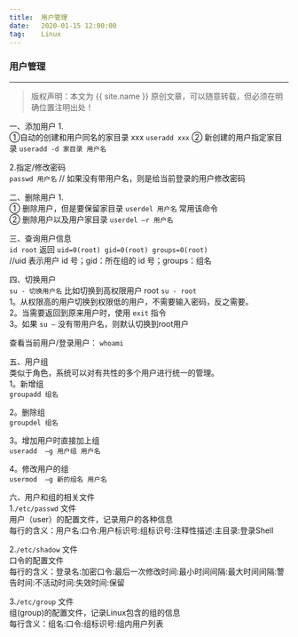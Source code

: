 ```yaml
---
title:  用户管理
date:   2020-01-15 12:00:00
tag:    Linux
---
```


### 用户管理

***
> 版权声明：本文为 {{ site.name }} 原创文章，可以随意转载，但必须在明确位置注明出处！

<head><link rel="stylesheet" href="../css/rouge.css"></head>
  
一、添加用户
1.  
①自动的创建和用户同名的家目录 xxx `useradd xxx`  ② 新创建的用户指定家目录 `useradd -d 家目录 用户名`    

2.指定/修改密码   
`passwd 用户名`  // 如果没有带用户名，则是给当前登录的用户修改密码   

二、删除用户 
1.  
① 删除用户，但是要保留家目录 `userdel 用户名`  常用该命令     
② 删除用户以及用户家目录 `userdel –r 用户名`    

三、查询用户信息   
`id root`  返回 `uid=0(root) gid=0(root) groups=0(root)`    
//uid 表示用户 id 号；gid：所在组的 id 号；groups：组名      

四、切换用户   
`su - 切换用户名`    比如切换到高权限用户 root  `su - root`   
1。从权限高的用户切换到权限低的用户，不需要输入密码，反之需要。   
2。当需要返回到原来用户时，使用 `exit` 指令      
3。如果 `su –` 没有带用户名，则默认切换到root用户  

查看当前用户/登录用户： `whoami`      

五、用户组    
类似于角色，系统可以对有共性的多个用户进行统一的管理。    
1。新增组    
`groupadd 组名`    

2。删除组   
`groupdel 组名`   

3。增加用户时直接加上组    
`useradd  –g 用户组 用户名`   

4。修改用户的组   
`usermod  –g 新的组名 用户名`   

六、用户和组的相关文件   
1.`/etc/passwd` 文件    
	用户（user）的配置文件，记录用户的各种信息   
    每行的含义：用户名:口令:用户标识号:组标识号:注释性描述:主目录:登录Shell    

2.`/etc/shadow` 文件   
	口令的配置文件   
    每行的含义：登录名:加密口令:最后一次修改时间:最小时间间隔:最大时间间隔:警告时间:不活动时间:失效时间:保留    

3.`/etc/group` 文件   
	组(group)的配置文件，记录Linux包含的组的信息   
    每行含义：组名:口令:组标识号:组内用户列表 